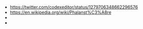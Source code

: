 - https://twitter.com/codexeditor/status/1279706348662296576
- https://en.wikipedia.org/wiki/Phalanst%C3%A8re
- 
- 
